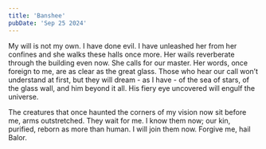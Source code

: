 ```yaml
---
title: 'Banshee'
pubDate: 'Sep 25 2024'
---
```


My will is not my own. I have done evil. I have unleashed her from her confines and she walks these halls once more. Her wails reverberate through the building even now. She calls for our master. Her words, once foreign to me, are as clear as the great glass. Those who hear our call won’t understand at first, but they will dream - as I have - of the sea of stars, of the glass wall, and him beyond it all. His fiery eye uncovered will engulf the universe. 

The creatures that once haunted the corners of my vision now sit before me, arms outstretched. They wait for me. I know them now; our kin, purified, reborn as more than human. I will join them now. Forgive me, hail Balor.
